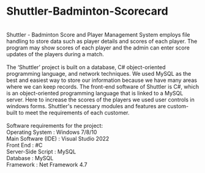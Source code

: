 # Shuttler-Badminton-Scorecard

<br>
<div>Shuttler - Badminton Score and Player Management System employs file handling to
store data such as player details and scores of each player. The program may show
scores of each player and the admin can enter score updates of the players during a
match.</div>
<br>
<div>The ‘Shuttler’ project is built on a database, C# object-oriented programming language,
and network techniques. We used MySQL as the best and easiest way to store our
information because we have many areas where we can keep records. The front-end
software of Shuttler is C#, which is an object-oriented programming language that is
linked to a MySQL server. Here to increase the scores of the players we used user
controls in windows forms. Shuttler's necessary modules and features are custom-built
to meet the requirements of each customer.</div>
<br>
Software requirements for the project:<br>
Operating System : Windows 7/8/10<br>
Main Software (IDE) : Visual Studio 2022 <br>
Front End : #C <br>
Server-Side Script : MySQL <br>
Database : MySQL <br>
Framework : Net Framework 4.7 <br>
